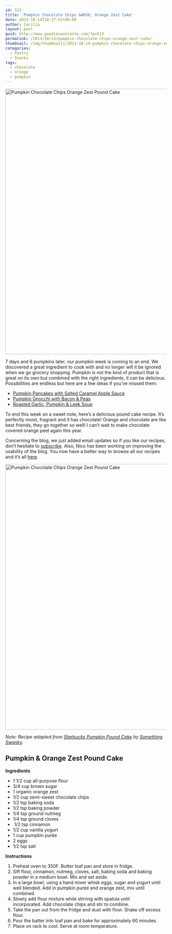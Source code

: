 ```yaml
---
id: 513
title: 'Pumpkin Chocolate Chips &#038; Orange Zest Cake'
date: 2013-10-14T18:37:52+00:00
author: Cecilia
layout: post
guid: http://www.goodiesavolonte.com/?p=513
permalink: /2013/10/14/pumpkin-chocolate-chips-orange-zest-cake/
thumbnail: /img/thumbnails/2013-10-14-pumpkin-chocolate-chips-orange-zest-cake.jpg
categories:
  - Pastry
  - Snacks
tags:
  - chocolate
  - orange
  - pumpkin
---
```

<input class="jpibfi" type="hidden" />

[<img class="alignnone size-full wp-image-516" alt="Pumpkin Chocolate Chips Orange Zest Pound Cake" src="http://www.goodiesavolonte.com/wp-content/uploads/2013/10/IMG_5686.jpg" width="552" height="828" />](http://www.goodiesavolonte.com/wp-content/uploads/2013/10/IMG_5686.jpg)

7 days and 6 pumpkins later, our pumpkin week is coming to an end. We discovered a great ingredient to cook with and no longer will it be ignored when we go grocery shopping. Pumpkin is not the kind of product that is great on its own but combined with the right ingredients, it can be delicious. Possibilities are endless but here are a few ideas if you&#8217;ve missed them:

  * [Pumpkin Pancakes with Salted Caramel Apple Sauce](http://www.goodiesavolonte.com/2013/10/08/pumpkin-pancakes-with-salted-caramel-apple-sauce/ "Pumpkin Pancakes with Salted Caramel Apple Sauce")
  * [Pumpkin Gnocchi with Bacon & Peas](http://www.goodiesavolonte.com/2013/10/10/pumpkin-gnocchi-with-bacon-peas/ "Pumpkin Gnocchi with Bacon & Peas")
  * [Roasted Garlic, Pumpkin & Leek Soup](http://www.goodiesavolonte.com/2013/10/12/roasted-garlic-pumpkin-leek-soup/ "Roasted Garlic, Pumpkin & Leek Soup")

To end this week on a sweet note, here&#8217;s a delicious pound cake recipe. It&#8217;s perfectly moist, fragrant and it has chocolate! Orange and chocolate are like best friends, they go together so well! I can&#8217;t wait to make chocolate covered orange peel again this year.

Concerning the blog, we just added email updates so if you like our recipes, don&#8217;t hesitate to [subscribe](http://www.goodiesavolonte.com/subscribe/ "Subscribe"). Also, Nico has been working on improving the usability of the blog. You now have a better way to browse all our recipes and it&#8217;s all [here](http://www.goodiesavolonte.com/recipes/ "Recipe Index").

<!--more-->

[<img class="alignnone size-full wp-image-517" alt="Pumpkin Chocolate Chips Orange Zest Pound Cake" src="http://www.goodiesavolonte.com/wp-content/uploads/2013/10/IMG_5693.jpg" width="552" height="828" />](http://www.goodiesavolonte.com/wp-content/uploads/2013/10/IMG_5693.jpg)

_Note: Recipe adapted from [Starbucks Pumpkin Pound Cake](http://www.somethingswanky.com/starbucks-pumpkin-pound-cake/ "Starbucks Pumpkin Pound Cake") by [Something Swanky](http://www.somethingswanky.com "Something Swanky")._

<div class="recipe-box">
  <h2 class="recipe-title">
    Pumpkin & Orange Zest Pound Cake
  </h2>
  
  <p>
    <strong>Ingredients</strong>
  </p>
  
  <ul>
    <li>
      1 1/2 cup all-purpose flour
    </li>
    <li>
      3/4 cup brown sugar
    </li>
    <li>
      1 organic orange zest
    </li>
    <li>
      1/2 cup semi-sweet chocolate chips
    </li>
    <li>
      1/2 tsp baking soda
    </li>
    <li>
      1/2 tsp baking powder
    </li>
    <li>
      1/4 tsp ground nutmeg
    </li>
    <li>
      1/4 tsp ground cloves
    </li>
    <li>
       1/2 tsp cinnamon
    </li>
    <li>
      1/2 cup vanilla yogurt
    </li>
    <li>
      1 cup pumpkin purée
    </li>
    <li>
      2 eggs
    </li>
    <li>
      1/2 tsp salt
    </li>
  </ul>
  
  <p>
    <strong>Instructions</strong>
  </p>
  
  <ol>
    <li>
      Preheat oven to 350F. Butter loaf pan and store in fridge.
    </li>
    <li>
      Sift flour, cinnamon, nutmeg, cloves, salt, baking soda and baking powder in a medium bowl. Mix and set aside.
    </li>
    <li>
      In a large bowl, using a hand mixer whisk eggs, sugar and yogurt until well blended. Add in pumpkin purée and orange zest, mix until combined.
    </li>
    <li>
      Slowly add flour mixture while stirring with spatula until incorporated. Add chocolate chips and stir to combine.
    </li>
    <li>
      Take the pan out from the fridge and dust with flour. Shake off excess flour.
    </li>
    <li>
      Pour the batter into loaf pan and bake for approximately 60 minutes.
    </li>
    <li>
      Place on rack to cool. Serve at room temperature.
    </li>
  </ol>
</div>